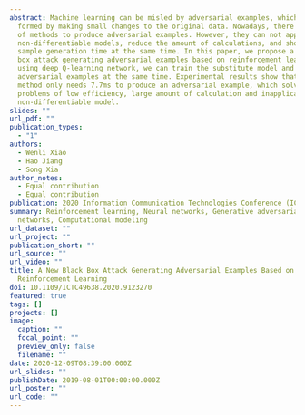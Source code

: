 ```yaml
---
abstract: Machine learning can be misled by adversarial examples, which is
  formed by making small changes to the original data. Nowadays, there are kinds
  of methods to produce adversarial examples. However, they can not apply
  non-differentiable models, reduce the amount of calculations, and shorten the
  sample generation time at the same time. In this paper, we propose a new black
  box attack generating adversarial examples based on reinforcement learning. By
  using deep Q-learning network, we can train the substitute model and generate
  adversarial examples at the same time. Experimental results show that this
  method only needs 7.7ms to produce an adversarial example, which solves the
  problems of low efficiency, large amount of calculation and inapplicable to
  non-differentiable model.
slides: ""
url_pdf: ""
publication_types:
  - "1"
authors:
  - Wenli Xiao
  - Hao Jiang
  - Song Xia
author_notes:
  - Equal contribution
  - Equal contribution
publication: 2020 Information Communication Technologies Conference (ICTC)
summary: Reinforcement learning, Neural networks, Generative adversarial
  networks, Computational modeling
url_dataset: ""
url_project: ""
publication_short: ""
url_source: ""
url_video: ""
title: A New Black Box Attack Generating Adversarial Examples Based on
  Reinforcement Learning
doi: 10.1109/ICTC49638.2020.9123270
featured: true
tags: []
projects: []
image:
  caption: ""
  focal_point: ""
  preview_only: false
  filename: ""
date: 2020-12-09T08:39:00.000Z
url_slides: ""
publishDate: 2019-08-01T00:00:00.000Z
url_poster: ""
url_code: ""
---
```

